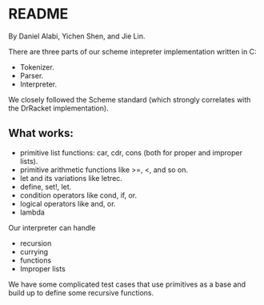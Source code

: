 README
======
By Daniel Alabi, Yichen Shen, and Jie Lin.

There are three parts of our scheme intepreter implementation written in C:
* Tokenizer.
* Parser.
* Interpreter.

We closely followed the Scheme standard (which strongly correlates with
the DrRacket implementation). 


What works:
-----------
* primitive list functions: car, cdr, cons (both for proper and
  improper lists).
* primitive arithmetic functions like >=, <, and so on.
* let and its variations like letrec.
* define, set!, let.
* condition operators like  cond, if, or.
* logical operators like and, or.
* lambda 
  
Our interpreter can handle 
+ recursion
+ currying
+ functions
+ Improper lists


We have some complicated test cases that use primitives as a
base and build up to define some recursive functions.




